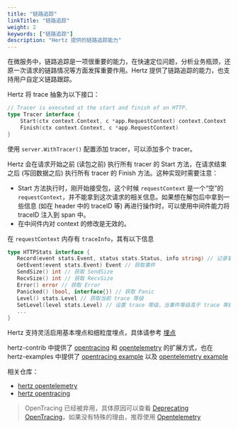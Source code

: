 ```yaml
---
title: "链路追踪"
linkTitle: "链路追踪"
weight: 2
keywords: ["链路追踪"]
description: "Hertz 提供的链路追踪能力"
---
```


在微服务中，链路追踪是一项很重要的能力，在快速定位问题，分析业务瓶颈，还原一次请求的链路情况等方面发挥重要作用。Hertz 提供了链路追踪的能力，也支持用户自定义链路跟踪。

Hertz 将 trace 抽象为以下接口：

```go
// Tracer is executed at the start and finish of an HTTP.
type Tracer interface {
	Start(ctx context.Context, c *app.RequestContext) context.Context
	Finish(ctx context.Context, c *app.RequestContext)
}
```

使用 `server.WithTracer()` 配置添加 tracer，可以添加多个 tracer。

Hertz 会在请求开始之前 (读包之前) 执行所有 tracer 的 Start 方法，在请求结束之后 (写回数据之后) 执行所有 tracer 的 Finish 方法。这种实现时需要注意：

- Start 方法执行时，刚开始接受包，这个时候 `requestContext` 是一个“空”的 `requestContext`，并不能拿到这次请求的相关信息。如果想在解包后中拿到一些信息 (如在 header 中的 traceID 等) 再进行操作时，可以使用中间件能力将 traceID 注入到 span 中。
- 在中间件内对 context 的修改是无效的。

在 `requestContext` 内存有 `traceInfo`，其有以下信息

```go
type HTTPStats interface {
   Record(event stats.Event, status stats.Status, info string) // 记录事件
   GetEvent(event stats.Event) Event // 获取事件
   SendSize() int // 获取 SendSize
   RecvSize() int // 获取 RecvSize
   Error() error // 获取 Error
   Panicked() (bool, interface{}) // 获取 Panic
   Level() stats.Level // 获取当前 trace 等级
   SetLevel(level stats.Level) // 设置 trace 等级，当事件等级高于 trace 等级时不上报
   ...
}
```

Hertz 支持灵活启用基本埋点和细粒度埋点，具体请参考 [埋点](../instrumentation)

hertz-contrib 中提供了 [opentracing](https://opentracing.io/) 和 [opentelemetry](https://opentelemetry.io/) 的扩展方式，也在 hertz-examples 中提供了 [opentracing example](https://github.com/cloudwego/hertz-examples/tree/main/tracer) 以及 [opentelemetry example](https://github.com/cloudwego/hertz-examples/tree/main/opentelemetry)

相关仓库：

- [hertz opentelemetry](https://github.com/hertz-contrib/obs-opentelemetry/)
- [hertz opentracing](https://github.com/hertz-contrib/tracer)

> OpenTracing 已经被弃用，具体原因可以查看 [Deprecating OpenTracing](https://github.com/opentracing/specification/issues/163)，如果没有特殊的理由，推荐使用 [Opentelemetry](../open-telemetry)
